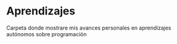 # Aprendizajes
Carpeta donde mostrare mis avances personales en aprendizajes autónomos sobre programación
